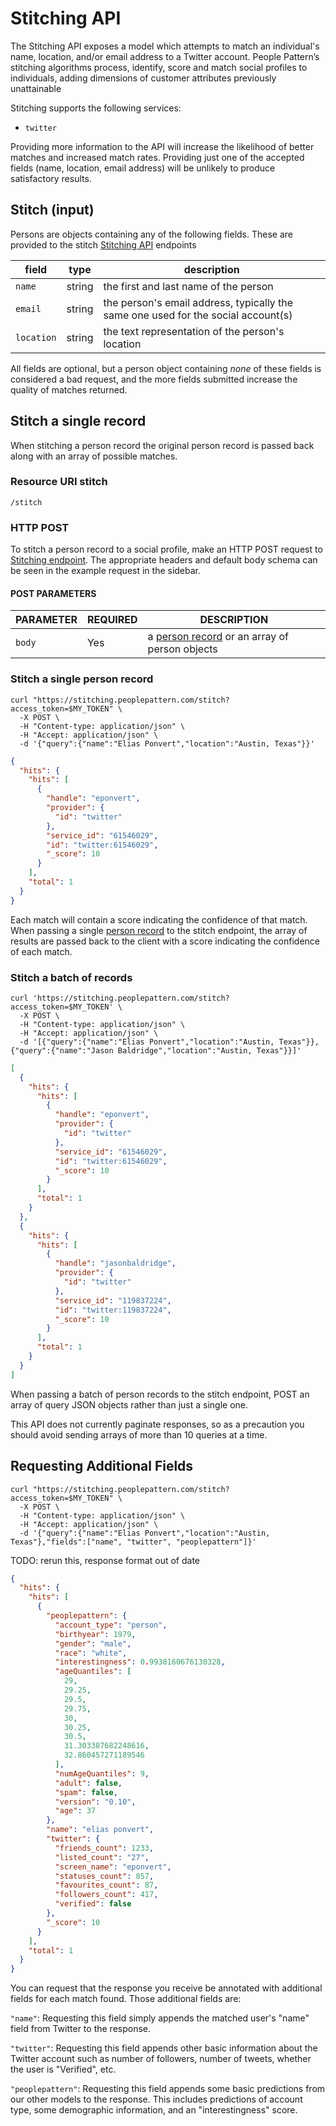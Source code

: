 # Stitching API

The Stitching API exposes a model which attempts to match an individual's name, location, and/or email address to a Twitter account.  People Pattern’s stitching algorithms process, identify, score and match social profiles to individuals, adding dimensions of customer attributes previously unattainable

Stitching supports the following services:

- `twitter`

<aside class="success">
Providing more information to the API will increase the likelihood of better matches and increased match rates. Providing just one of the accepted fields (name, location, email address) will be unlikely to produce satisfactory results.
</aside>

## Stitch (input)

Persons are objects containing any of the following fields. These are
provided to the stitch [Stitching API](#stitching-api) endpoints

field         | type            | description
--------------|-----------------|------------
`name`        | string          | the first and last name of the person
`email`       | string          | the person's email address, typically the same one used for the social account(s)
`location`    | string          | the text representation of the person's location

All fields are optional, but a person object containing *none* of these fields is considered a bad request, and the more fields submitted increase the quality of matches returned.

## Stitch a single record

When stitching a person record the original person record is passed back along with an array of possible matches.

### Resource URI stitch

`/stitch`

### HTTP POST
To stitch a person record to a social profile, make an HTTP POST request to [Stitching endpoint](#resource-uri-stitch).
The appropriate headers and default body schema can be seen in the example request in the sidebar.

#### POST PARAMETERS

PARAMETER     | REQUIRED | DESCRIPTION
--------------|----------|------------
`body`        | Yes      | a [person record](#stitch-input) or an array of person objects

### Stitch a single person record

```shell
curl "https://stitching.peoplepattern.com/stitch?access_token=$MY_TOKEN" \
  -X POST \
  -H "Content-type: application/json" \
  -H "Accept: application/json" \
  -d '{"query":{"name":"Elias Ponvert","location":"Austin, Texas"}}'
```

```json
{
  "hits": {
    "hits": [
      {
        "handle": "eponvert",
        "provider": {
          "id": "twitter"
        },
        "service_id": "61546029",
        "id": "twitter:61546029",
        "_score": 10
      }
    ],
    "total": 1
  }
}
```

Each match will contain a score indicating the confidence of that match.  When passing a single [person record](#stitch-input) to the
stitch endpoint, the array of results are passed
back to the client with a score indicating the confidence of each match.

### Stitch a batch of records

```shell
curl 'https://stitching.peoplepattern.com/stitch?access_token=$MY_TOKEN' \
  -X POST \
  -H "Content-type: application/json" \
  -H "Accept: application/json" \
  -d '[{"query":{"name":"Elias Ponvert","location":"Austin, Texas"}},{"query":{"name":"Jason Baldridge","location":"Austin, Texas"}}]'
```

```json
[
  {
    "hits": {
      "hits": [
        {
          "handle": "eponvert",
          "provider": {
            "id": "twitter"
          },
          "service_id": "61546029",
          "id": "twitter:61546029",
          "_score": 10
        }
      ],
      "total": 1
    }
  },
  {
    "hits": {
      "hits": [
        {
          "handle": "jasonbaldridge",
          "provider": {
            "id": "twitter"
          },
          "service_id": "119837224",
          "id": "twitter:119837224",
          "_score": 10
        }
      ],
      "total": 1
    }
  }
]
```

When passing a batch of person records to the stitch endpoint, POST an array of query JSON objects rather than just a single one.

<aside class="warning">
This API does not currently paginate responses, so as a precaution you should avoid sending arrays of more than 10 queries at a time.
</aside>

## Requesting Additional Fields

```shell
curl "https://stitching.peoplepattern.com/stitch?access_token=$MY_TOKEN" \
  -X POST \
  -H "Content-type: application/json" \
  -H "Accept: application/json" \
  -d '{"query":{"name":"Elias Ponvert","location":"Austin, Texas"},"fields":["name", "twitter", "peoplepattern"]}'
```

TODO: rerun this, response format out of date
```json
{
  "hits": {
    "hits": [
      {
        "peoplepattern": {
          "account_type": "person",
          "birthyear": 1979,
          "gender": "male",
          "race": "white",
          "interestingness": 0.9938160676130328,
          "ageQuantiles": [
            29,
            29.25,
            29.5,
            29.75,
            30,
            30.25,
            30.5,
            31.303387682248616,
            32.860457271189546
          ],
          "numAgeQuantiles": 9,
          "adult": false,
          "spam": false,
          "version": "0.10",
          "age": 37
        },
        "name": "elias ponvert",
        "twitter": {
          "friends_count": 1233,
          "listed_count": "27",
          "screen_name": "eponvert",
          "statuses_count": 857,
          "favourites_count": 87,
          "followers_count": 417,
          "verified": false
        },
        "_score": 10
      }
    ],
    "total": 1
  }
}
```

You can request that the response you receive be annotated with additional fields for each match found. Those additional fields are:

`"name"`: Requesting this field simply appends the matched user's "name" field from Twitter to the response.

`"twitter"`: Requesting this field appends other basic information about the Twitter account such as number of followers, number of tweets, whether the user is "Verified", etc.

`"peoplepattern"`: Requesting this field appends some basic predictions from our other models to the response. This includes predictions of account type, some demographic information, and an "interestingness" score.
